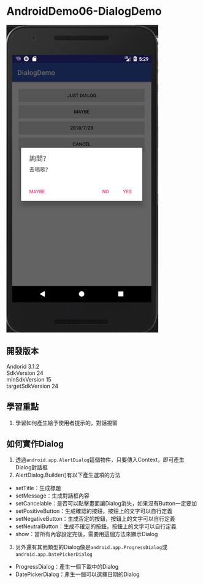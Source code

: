 # AndroidDemo06-DialogDemo

![image](https://github.com/Jimison-TW/AndroidDemo06-DialogDemo/blob/master/Snap19.jpg?raw=true)

## 開發版本
Andorid 3.1.2 </br>
SdkVersion 24 </br>
minSdkVersion 15 </br>
targetSdkVersion 24 </br>

## 學習重點
1. 學習如何產生給予使用者提示的，對話視窗

## 如何實作Dialog
1. 透過`android.app.AlertDialog`這個物件，只要傳入Context，即可產生Dialog對話框
2. AlertDialog.Builder()有以下產生選項的方法
* setTitle：生成標題
* setMessage：生成對話框內容
* setCancelable：是否可以點擊畫面讓Dialog消失，如果沒有Button一定要加
* setPositiveButton：生成確認的按鈕，按鈕上的文字可以自行定義
* setNegativeButton：生成否定的按鈕，按鈕上的文字可以自行定義
* setNeutralButton：生成不確定的按鈕，按鈕上的文字可以自行定義
* show：當所有內容設定完後，需要用這個方法來顯示Dialog
3. 另外還有其他類型的Dialog像是`android.app.ProgressDialog`或`android.app.DatePickerDialog`
* ProgressDialog：產生一個下載中的Dialog
* DatePickerDialog：產生一個可以選擇日期的Dialog
